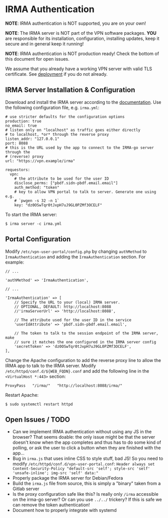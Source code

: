 # IRMA Authentication

**NOTE**: IRMA authentication is NOT supported, you are on your own!

**NOTE**: The IRMA server is NOT part of the VPN software packages. **YOU** are responsible for its installation, configuration, installing updates, keep it secure and in general keep it running!

**NOTE**: IRMA authentication is NOT production ready! Check the bottom of this document for open issues.

We assume that you already have a working VPN server with valid TLS certificate. See [deployment](README.md#deployment) if you do not already.

## IRMA Server Installation & Configuration

Download and install the IRMA server according to the [documentation](https://irma.app/docs/getting-started/). Use the following
configuration file, e.g. `irma.yml`:

```
# use stricter defaults for the configuration options
production: true
no_email: true
# listen only on "localhost" as traffic goes either directly
# to localhost, *or* through the reverse proxy
listen_addr: "127.0.0.1"
port: 8088
# this is the URL used by the app to connect to the IRMA-go server through the
# (reverse) proxy
url: "https://vpn.example/irma"

requestors:
  vpn:
    # the attribute to be used for the user ID
    disclose_perms: ["pbdf.sidn-pbdf.email.email"]
    auth_method: "token"
    # key to allow VPN portal to talk to server. Generate one using e.g.
    # `pwgen -s 32 -n 1`
    key: "dz0OSwTqr0tJxpH7uJ9GL0PZMf3OCELF"
```

To start the IRMA server:

```
$ irma server -c irma.yml
```

## Portal Configuration

Modify `/etc/vpn-user-portal/config.php` by changing `authMethod` to
`IrmaAuthentication` and adding the `IrmaAuthentication` section. For example:

```
// ...

'authMethod' => 'IrmaAuthentication',

// ...

'IrmaAuthentication' => [
    // Specify the URL to your (local) IRMA server.
    // OPTIONAL, DEFAULT: http://localhost:8088
    //'irmaServerUrl' => 'http://localhost:8088',

    // The attribute used for the user ID in the service
    'userIdAttribute' => 'pbdf.sidn-pbdf.email.email',

    // The token to talk to the session endpoint of the IRMA server, make
    // sure it matches the one configured in the IRMA server config
    'secretToken' => 'dz0OSwTqr0tJxpH7uJ9GL0PZMf3OCELF',
],
```

Change the Apache configuration to add the reverse proxy line to allow the IRMA
app to talk to the IRMA server. Modify `/etc/httpd/conf.d/${WEB_FQDN}.conf` and
add the following line in the `<VirtualHost *:443>` section:

```
ProxyPass   "/irma/"   "http://localhost:8088/irma/"
```

Restart Apache:

```
$ sudo systemctl restart httpd
```

## Open Issues / TODO

* Can we implement IRMA authentication without using any JS in the browser?
  That seems doable: the only issue might be that the server doesn't know when
  the app completes and thus has to do some kind of polling, or ask the user
  to click a button when they are finished with the app...
* Bug in `irma.js` that uses inline CSS to style stuff, bad JS! So you need to
  modify `/etc/httpd/conf.d/vpn-user-portal.conf`:
  `Header always set Content-Security-Policy "default-src 'self'; style-src 'self' 'unsafe-inline'; img-src 'self' data:"`
* Properly package the IRMA server for Debian/Fedora
* Build the `irma.js` file from source, this is simply a "binary" taken from
  a Gitlab server
* Is the proxy configuration safe like this? Is really only `/irma` accessible
  on the irma-go server? Or can you use `../../` trickery? If this is safe
  we can remove the token authentication!
* Document how to properly integrate with systemd
